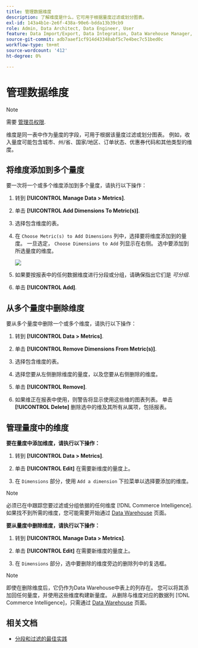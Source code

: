 ```yaml
---
title: 管理数据维度
description: 了解维度是什么，它可用于根据量度过滤或划分图表。
exl-id: 143a4b1e-2e6f-438a-90e6-bdda13b39cb9
role: Admin, Data Architect, Data Engineer, User
feature: Data Import/Export, Data Integration, Data Warehouse Manager, Commerce Tables
source-git-commit: adb7aaef1cf914d43348abf5c7e4bec7c51bed0c
workflow-type: tm+mt
source-wordcount: '412'
ht-degree: 0%

---
```


# 管理数据维度

>[!NOTE]
>
>需要 [管理员权限](../../administrator/user-management/user-management.md).

维度是同一表中作为量度的字段，可用于根据该量度过滤或划分图表。 例如，收入量度可能包含城市、州/省、国家/地区、订单状态、优惠券代码和其他类型的维度。

## 将维度添加到多个量度

要一次将一个或多个维度添加到多个量度，请执行以下操作：

1. 转到 **[!UICONTROL Manage Data > Metrics]**.

1. 单击 **[!UICONTROL Add Dimensions To Metric(s)]**.

1. 选择包含维度的表。

1. 在 `Choose Metric(s) to Add Dimensions` 列中，选择要将维度添加到的量度。 一旦选定， `Choose Dimensions to Add` 列显示在右侧。 选中要添加到所选量度的维度。

   ![](../../assets/Add_Dimensions.png)

1. 如果要按报表中的任何数据维度进行分段或分组，请确保指出它们是 _可分组_.

1. 单击 **[!UICONTROL Add]**.

## 从多个量度中删除维度

要从多个量度中删除一个或多个维度，请执行以下操作：

1. 转到 **[!UICONTROL Data > Metrics]**.

1. 单击 **[!UICONTROL Remove Dimensions From Metric(s)]**.

1. 选择包含维度的表。

1. 选择您要从左侧删除维度的量度，以及您要从右侧删除的维度。

1. 单击 **[!UICONTROL Remove]**.

1. 如果维正在报表中使用，则警告将显示使用这些维的图表列表。 单击 **[!UICONTROL Delete]** 删除选中的维及其所有从属项，包括报表。

## 管理量度中的维度

**要在量度中添加维度，请执行以下操作：**

1. 转到 **[!UICONTROL Data > Metrics]**.

1. 单击 **[!UICONTROL Edit]** 在需要新维度的量度上。

1. 在 `Dimensions` 部分，使用 `Add a dimension` 下拉菜单以选择要添加的维度。

>[!NOTE]
>
>必须已在中跟踪您要过滤或分组依据的任何维度 [!DNL Commerce Intelligence]. 如果找不到所需的维度，您可能需要开始通过 [Data Warehouse](../data-warehouse-mgr/tour-dwm.md) 页面。


**要从量度中删除维度，请执行以下操作：**

1. 转到 **[!UICONTROL Manage Data > Metrics]**.

1. 单击 **[!UICONTROL Edit]** 在需要新维度的量度上。

1. 在 `Dimensions` 部分，选中要删除的维度旁边的删除列中的复选框。

>[!NOTE]
>
>即使在删除维度后，它仍作为Data Warehouse中表上的列存在。 您可以将其添加回任何量度，并使用这些维度构建新量度。 从删除与维度对应的数据列 [!DNL Commerce Intelligence]，只需通过 [Data Warehouse](../data-warehouse-mgr/tour-dwm.md) 页面。

## 相关文档

* [分段和过滤的最佳实践](../../best-practices/segment-filter.md)
